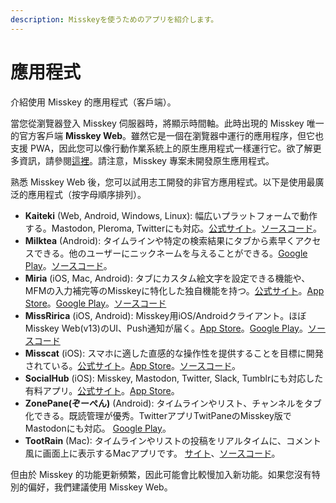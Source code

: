 ```yaml
---
description: Misskeyを使うためのアプリを紹介します。
---
```


# 應用程式

介紹使用 Misskey 的應用程式（客戶端）。

當您從瀏覽器登入 Misskey 伺服器時，將顯示時間軸。此時出現的 Misskey 唯一的官方客戶端 **Misskey Web**。雖然它是一個在瀏覽器中運行的應用程序，但它也支援 PWA，因此您可以像行動作業系統上的原生應用程式一樣運行它。欲了解更多資訊，請參閱[這裡](todo)。請注意，Misskey 專案未開發原生應用程式。

熟悉 Misskey Web 後，您可以試用志工開發的非官方應用程式。以下是使用最廣泛的應用程式（按字母順序排列）。

- **Kaiteki** (Web, Android, Windows, Linux): 幅広いプラットフォームで動作する。Mastodon, Pleroma, Twitterにも対応。[公式サイト](https://kaiteki.app)。[ソースコード](https://github.com/Kaiteki-Fedi/Kaiteki)。
- **Milktea** (Android): タイムラインや特定の検索結果にタブから素早くアクセスできる。他のユーザーにニックネームを与えることができる。[Google Play](https://play.google.com/store/apps/details?id=jp.panta.misskeyandroidclient)。[ソースコード](https://github.com/pantasystem/Milktea)。
- **Miria** (iOS, Mac, Android): タブにカスタム絵文字を設定できる機能や、MFMの入力補完等のMisskeyに特化した独自機能を持つ。[公式サイト](https://shiosyakeyakini.info/miria_web/index.html)。[App Store](https://apps.apple.com/jp/app/miria/id6449201469)。[Google Play](https://play.google.com/store/apps/details?id=info.shiosyakeyakini.miria)。[ソースコード](https://github.com/shiosyakeyakini-info/miria)
- **MissRirica** (iOS, Android): Misskey用iOS/Androidクライアント。ほぼMisskey Web(v13)のUI、Push通知が届く。[App Store](https://apps.apple.com/app/missririca/id1659214999)。[Google Play](https://play.google.com/store/apps/details?id=space.riinswork.missririca)。[ソースコード](https://github.com/fruitriin/missRirica-client)
- **Misscat** (iOS): スマホに適した直感的な操作性を提供することを目標に開発されている。[公式サイト](https://yuiga.dev/misscat/)。[App Store](https://apps.apple.com/app/id1505059993)。[ソースコード](https://github.com/YuigaWada/MissCat)。
- **SocialHub** (iOS): Misskey, Mastodon, Twitter, Slack, Tumblrにも対応した有料アプリ。[公式サイト](https://uakihir0.github.io/socialhub/)。[App Store](https://apps.apple.com/us/app/socialhub-socialmedia-client/id1474451582)。
- **ZonePane(ぞーぺん)** (Android): タイムラインやリスト、チャンネルをタブ化できる。既読管理が優秀。TwitterアプリTwitPaneのMisskey版でMastodonにも対応。 [Google Play](https://play.google.com/store/apps/details?id=com.zonepane)。
- **TootRain** (Mac): タイムラインやリストの投稿をリアルタイムに、コメント風に画面上に表示するMacアプリです。 [サイト](https://b123400.net/tootrain/ja)、[ソースコード](https://github.com/b123400/TootRain)。

但由於 Misskey 的功能更新頻繁，因此可能會比較慢加入新功能。如果您沒有特別的偏好，我們建議使用 Misskey Web。
